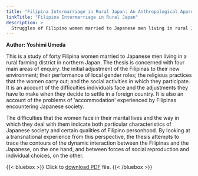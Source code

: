 ```yaml
---
title: "Filipina Intermarriage in Rural Japan: An Anthropological Approach"
linkTitle: "Filipina Intermarriage in Rural Japan"
description: >
  Struggles of Filipino women married to Japanese men living in rural Japan
---
```

**Author: Yoshimi Umeda**

This is a study of forty Filipina women married to Japanese men living in a rural farming district in northern Japan. The thesis is concerned with four main areas of enquiry: the initial adjustment of the Filipinas to their new environment; their performance of local gender roles; the religious practices that the women carry out; and the social activities in which they participate. It is an account of the difficulties individuals face and the adjustments they have to make when they decide to settle in a foreign country.  It is also an account of the problems of 'accommodation' experienced by Filipinas encountering Japanese society.

The difficulties that the women face in their marital lives and the way in which they deal with them indicate both particular characteristics of Japanese society and certain qualities of Filipino personhood. By looking at a transnational experience from this perspective, the thesis attempts to trace the contours of the dynamic interaction between the Filipinas and the Japanese, on the one hand, and between forces of social reproduction and individual choices, on the other.

{{< bluebox >}}
Click to [download PDF](https://timog.org/pdf/filipina-intermarriage-in-rural-japan.pdf) file.
{{< /bluebox >}}

